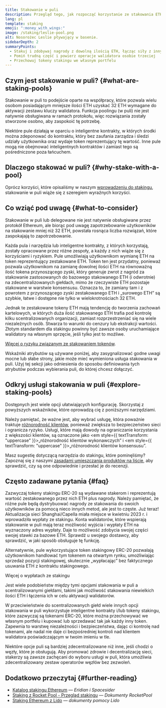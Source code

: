 ```yaml
---
title: Stakowanie w puli
description: Przegląd tego, jak rozpocząć korzystanie ze stakowania ETH w puli
lang: pl
template: staking
emoji: ":money_with_wings:"
image: /staking/leslie-pool.png
alt: Nosorożec Leslie pływający w basenie.
sidebarDepth: 2
summaryPoints:
  - Stakuj i zdobywaj nagrody z dowolną ilością ETH, łącząc siły z innymi
  - Pomiń trudną część i powierz operacje walidatora osobie trzeciej
  - Przechowuj tokeny stakingu we własnym portfelu
---
```


## Czym jest stakowanie w puli? {#what-are-staking-pools}

Stakowanie w puli to podejście oparte na współpracy, które pozwala wielu osobom posiadającym mniejsze ilości ETH uzyskać 32 ETH wymagane do aktywacji zestawu kluczy walidatora. Funkcja poolingu (w puli) nie jest natywnie obsługiwana w ramach protokołu, więc rozwiązania zostały stworzone osobno, aby zaspokoić tę potrzebę.

Niektóre pule działają w oparciu o inteligentne kontrakty, w których środki można zdeponować do kontraktu, który bez zaufania zarządza i śledzi udziały użytkownika oraz wydaje token reprezentujący tę wartość. Inne pule mogą nie obejmować inteligentnych kontraktów i zamiast tego są pośredniczone poza łańcuchem.

## Dlaczego stakować w puli? {#why-stake-with-a-pool}

Oprócz korzyści, które opisaliśmy w naszym [wprowadzeniu do stakingu](/staking/), stakowanie w puli wiąże się z szeregiem wyraźnych korzyści.

<CardGrid>
  <Card title="Niska bariera wejścia" emoji="🐟" description="Not a whale? No problem. Most staking pools let you stake virtually any amount of ETH by joining forces with other stakers, unlike staking solo which requires 32 ETH." />
  <Card title="Stakuj już dzisiaj" emoji=":stopwatch:" description="Staking with a pool is as easy as a token swap. No need to worry about hardware setup and node maintenance. Pools allow you to deposit your ETH which enables node operators to run validators. Rewards are then distributed to contributors minus a fee for node operations." />
  <Card title="Tokeny stakingu" emoji=":droplet:" description="Many staking pools provide a token that represents a claim on your staked ETH and the rewards it generates. This allows you to make use of your staked ETH, e.g. as collateral in DeFi applications." />
</CardGrid>

<StakingComparison page="pools" />

## Co wziąć pod uwagę {#what-to-consider}

Stakowanie w puli lub delegowane nie jest natywnie obsługiwane przez protokół Ethereum, ale biorąc pod uwagę zapotrzebowanie użytkowników na stakowanie mniej niż 32 ETH, powstała rosnąca liczba rozwiązań, które zaspokajają to zapotrzebowanie.

Każda pula i narzędzia lub inteligentne kontrakty, z których korzystają, zostały opracowane przez różne zespoły, a każdy z nich wiąże się z korzyściami i ryzykiem. Pule umożliwiają użytkownikom wymianę ETH na token reprezentujący zestakowane ETH. Token ten jest przydatny, ponieważ pozwala użytkownikom na zamianę dowolnej ilości ETH na równoważną ilość tokena przynoszącego zyski, który generuje zwrot z nagród za stakowanie zastosowanych do bazowego stakowanego ETH (i odwrotnie) na zdecentralizowanych giełdach, mimo że rzeczywiste ETH pozostaje stakowane w warstwie konsensusu. Oznacza to, że zamiany tam i z powrotem z przynoszącego zyski zestakowanego ETH i „surowego ETH” są szybkie, łatwe i dostępne nie tylko w wielokrotnościach 32 ETH.

Jednak te zestakowane tokeny ETH mają tendencję do tworzenia zachowań kartelowych, w których duża ilość stakowanego ETH trafia pod kontrolę kilku scentralizowanych organizacji, zamiast rozprzestrzeniać się na wiele niezależnych osób. Stwarza to warunki do cenzury lub ekstrakcji wartości. Złotym standardem dla stakingu powinny być zawsze osoby uruchamiające walidatory na własnym sprzęcie, jeśli tylko jest to możliwe.

[Więcej o ryzyku związanym ze stakowaniem tokenów](https://notes.ethereum.org/@djrtwo/risks-of-lsd).

Wskaźniki atrybutów są używane poniżej, aby zasygnalizować godne uwagi mocne lub słabe strony, jakie może mieć wymieniona usługa stakowania w puli. Użyj tej sekcji jako odniesienia do sposobu definiowania tych atrybutów podczas wybierania puli, do której chcesz dołączyć.

<StakingConsiderations page="pools" />

## Odkryj usługi stakowania w puli {#explore-staking-pools}

Dostępnych jest wiele opcji ułatwiających konfigurację. Skorzystaj z powyższych wskaźników, które oprowadzą cię z poniższymi narzędziami.

<ProductDisclaimer />

<StakingProductsCardGrid category="pools" />

Należy pamiętać, że ważne jest, aby wybrać usługę, która poważnie traktuje [różnorodność klientów](/developers/docs/nodes-and-clients/client-diversity/), ponieważ zwiększa to bezpieczeństwo sieci i ogranicza ryzyko. Usługi, które mają dowody na ograniczanie korzystania z większości klientów, są oznaczone jako <em style={{ textTransform: "uppercase" }}>„różnorodność klientów wykonawczych”</em> i <em style={{ textTransform: "uppercase" }}>„różnorodność klientów konsensusu”.</em>

Masz sugestię dotyczącą narzędzia do stakingu, które pominęliśmy? Zapoznaj się z naszymi [zasadami umieszczania produktów na liście](/contributing/adding-staking-products/), aby sprawdzić, czy są one odpowiednie i przesłać je do recenzji.

## Często zadawane pytania {#faq}

<ExpandableCard title="Jak mogę zdobyć nagrody?">
Zazwyczaj tokeny stakingu ERC-20 są wydawane stakerom i reprezentują wartość zestakowanego przez nich ETH plus nagrody. Należy pamiętać, że różne pule będą dystrybuować nagrody ze stakowania do swoich użytkowników za pomocą nieco innych metod, ale jest to częste.
</ExpandableCard>

<ExpandableCard title="Kiedy mogę wypłacić swoją stawkę?">
Już teraz! Aktualizacja sieci Shanghai/Capella miała miejsce w kwietniu 2023 r. i wprowadziła wypłaty ze stakingu. Konta walidatorów, które wspierają stakowanie w puli mają teraz możliwość wyjścia i wypłaty ETH na wyznaczony adres wypłaty. Daje to możliwość zdobycia swojej części swojej stawki za bazowe ETH. Sprawdź u swojego dostawcy, aby sprawdzić, w jaki sposób obsługuje tę funkcję.

Alternatywnie, pule wykorzystujące token stakingowy ERC-20 pozwalają użytkownikom handlować tym tokenem na otwartym rynku, umożliwiając sprzedaż pozycji stakingowej, skutecznie „wypłacając” bez faktycznego usuwania ETH z kontraktu stakingowego.

<ButtonLink to="/staking/withdrawals/">Więcej o wypłatach ze stakingu</ButtonLink>
</ExpandableCard>

<ExpandableCard title="Czy różni się to od stakowania z moją giełdą?">
Jest wiele podobieństw między tymi opcjami stakowania w puli a scentralizowanymi giełdami, takimi jak możliwość stakowania niewielkich ilości ETH i łączenia ich w celu aktywacji walidatorów.

W przeciwieństwie do scentralizowanych giełd wiele innych opcji stakowania w puli wykorzystuje inteligentne kontrakty i/lub tokeny stakingu, które zazwyczaj są tokenami ERC-20, które można przechowywać we własnym portfelu i kupować lub sprzedawać tak jak każdy inny token. Zapewnia to warstwę niezależności i bezpieczeństwa, dając ci kontrolę nad tokenami, ale nadal nie daje ci bezpośredniej kontroli nad klientem walidatora poświadczającym w twoim imieniu w tle.

Niektóre opcje puli są bardziej zdecentralizowane niż inne, jeśli chodzi o węzły, które je obsługują. Aby promować zdrowie i decentralizację sieci, stakerzy są zawsze zachęcani do wyboru usługi w puli, która umożliwia zdecentralizowany zestaw operatorów węzłów bez zezwoleń.
</ExpandableCard>

## Dodatkowo przeczytaj {#further-reading}

- [Katalog stakingu Ethereum](https://www.staking.directory/) — _Eridian i Spacesider_
- [Staking z Rocket Pool - Przegląd stakingu](https://docs.rocketpool.net/guides/staking/overview.html) — _Dokumenty RocketPool_
- [Staking Ethereum z Lido](https://help.lido.fi/en/collections/2947324-staking-ethereum-with-lido) — _dokumenty pomocy Lido_
